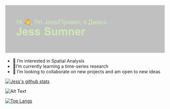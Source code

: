  <img src="https://github.com/JessSumner57/JessSumner57/blob/main/header.png" alt="banner that says Jess Sumner - Enthusiastic Learner">

- :woman_dancing: I’m interested in Spatial Analysis 
- :lion:I’m currently learning a time-series research
- 💞️ I’m looking to collaborate on new projects and am open to new ideas

 [![Jess's github stats](https://github-readme-stats.vercel.app/api?username=JessSumner57&count_private=true&show_icons=true&theme=radical&hide_rank=false)](https://github.com/anuraghazra/github-readme-stats)
  
  ![Alt Text](https://media2.giphy.com/media/sjTGP3RfC5EyVvaVlJ/giphy.gif?cid=ecf05e47dy4q75d5ajd808qcgc2ba627l7tmo1zkp9xxb0l4&rid=giphy.gif)
  
  [![Top Langs](https://github-readme-stats.vercel.app/api/top-langs/?username=JessSumner57)](https://github.com/anuraghazra/github-readme-stats)
  
